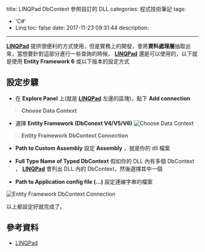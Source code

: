title: LINQPad DbContext 參照自訂的 DLL
categories: 程式技術筆記
tags:
  - 'C#'
  - Linq
toc: false
date: 2017-11-23 09:31:44
description:
---

[**LINQPad**][1] 提供很便利的方式使用，但是實務上的開發，會將**資料處理層**抽取出來，當想要針對這部分進行一些查詢的時候， [**LINQPad**][1] 還是可以使用的，以下就是使用 **Entity Framework 6** 或以下版本的設定方式<!-- more -->

## 設定步驟

- 在 **Explore Panel** 上(就是 [**LINQPad**][1] 左邊的區塊)，點下 **Add connection**

> **Choose Data Context**

- 選擇 **Entity Framework (DbConext V4/V5/V6)**
![Choose Data Context](https://lh3.googleusercontent.com/NeECnIe8Zui89URsfqrIuYgqNHQRg6cRsiFCKDakKQZvKCr-4jyAezZUlONeMcgr46fgLSRggl5Oaw8QKUW_1U41ao733CNjy9nzNyrPIQsXtxLVFLNVBMBk__Q5G8yrTk0hgqPPlrsM0_Zy7n_Y4b7AcLmHCYhp0UQVAMI0Iw9CpiZa_9PK4Bb7dcGk0j7F7Un95onE-iYKwAr3JeNHdsHS5swUKDIFMp_SIozgWj1bQ95cQFIdqqYsn6w4nPkZYYvVeHtQTRDLUD0B9B7KtXb_WBK9J6ahcIXVe_aLvTctbSUx4LB2F_3OhdCucBluJZiWrjQ-7z8giHpHnidNVq1dSYiwRP9bfhY-meCmYK5NCtdSNLZoeRwpVFX6TuNYhx8OhljGcgB3LVY98efwqjdqZlVg4IsQ0I2wMuBqNi6zVxKiSPSYeHleZukJQ5g_LeJPB6sSN7TNCRGa2MIzwCjsaBScQxEldX3Kq1LqbRRQ1GjJVIGiHYgLVq5TtAW4-Y6cgENcVf5S-9y05Uk7afeZi-PO11Sy8RfHhR2MHRCcP4G0wyc4ajObE05H5rfJEY55sRpXxAqV12ZqNuctjsyo71yGFmSxd2VluyRPuJBMm2kUiy-Tk1esp27IvCLcki0atpP9SnO9cObW4CUsB_PmffbtQha9ZCo=w775-h618-no)

> **Entity Framework DbContext Connection**

- **Path to Custom Assembly**
 設定 **Assembly** ，就是你的 dll 檔案

- **Full Type Name of Typed DbContext**
 假如你的 DLL 內有多個 DbContext ， [**LINQPad**][1] 會列出 DLL 內的 DbContext，然後選擇其中一個

- **Path to Application config file (...)**
 設定連線字串的檔案

![Entity Framework DbContext Connection](https://lh3.googleusercontent.com/Ne4Sh6QY2gXAGz2CHjNbq9LmKNq0lpQQqF7cM_MpxiDFkU6IPbx_LDHy-_VhVoaYvoX-3C7b9kn5GRrIFQ7_5JlOMBmMKEssvGJv6vjNdJTeeWS7RGKEvxya_ahDvYSl_FAIpi4iKrOIr8E9Hb8Oe7JRfJDFZBh8pAkEc9CWblI_LVL7zPqsOlfhFw5Y_4U8ZIyJM8Ml5h5jHx-LtVP692aVmgnXqN8yc3VJ_UMiiU2FV2MJI2pG_F300FzbRsQc977eux5TEMRa9JD1bu5S82ArVjC_MAK-tIg8KVwQLRJqvKW9T3icRHceJNuMnfJx6s0y5vqvqcTv9DYSeHXWXSz-oYaxurJpYo1vvxextTfBB40BbAyw9QOQ_4tsg3PFDTpSUeTVJ4LfCaz6NI87aCKRCU4AK8_R7cnRXSkmbRSquDgK7y4-1ah7owHUqWYW8MK0upoRigQqSRP4MLikohazewMPJHqKf7vLWaGe1VEIqanB3y3zmfhrbFwCAWzxq8d6Fg3N3WwbtG2QiLdh6LKViQ5g8QIBC6pja_hqeRckUtHD8QFsFBVT6x-yoV4sy4zBfEG4moclG5m5OvP2TqxkuSw9t8MmHiy46iVRJ4tQRNxdDldqSJc9sjtFxj-3XaK0Grp3fL4b_aJKFa4-baSVx7n57W1rEz0=w636-h695-no)

以上都設定好就完成了。

## 參考資料
- [LINQPad][1]

[1]: https://www.linqpad.net/